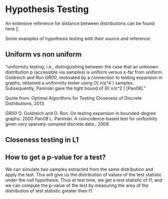 # Hypothesis Testing

An extensive reference for distance between distributions can be found here [1].

[1]: http://www2.math.uu.se/~svante/papers/sjN21.pdf


Some examples of hypothesis testing with their source and reference:


## Uniform vs non uniform

"uniformity testing, i.e., distinguishing between the case that an unknown distribution p (accessible via samples) is uniform versus ε-far from uniform.
Goldreich and Ron *GR00*, motivated by a connection to testing expansion in graphs, obtained a uniformity tester using O( n/ε^4 ) samples.
Subsequently, Paninski gave the  tight bound of Θ( n/ε^2 ) [Pan08]."

Quote from: Optimal Algorithms for Testing Closeness of Discrete Distributions, 2013

*GR00*  O. Goldreich and D. Ron. On testing expansion in bounded-degree graphs. 2000
*Pan08* L. Paninski. A coincidence-based test for uniformity given very sparsely-sampled discrete data., 2008

## Closeness testing in L1



## How to get a p-value for a test?

We can simulate two samples extracted from the same distribution and apply the test.
This will give us the distribution of values of the test statistic under the null hypothesis.
Thus at test time, we get a test statistic of t1, and we can compute the p-value of the test by measuring the area of the distribution of test statistic greater then t1.




